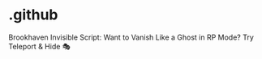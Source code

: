 # .github
Brookhaven Invisible Script: Want to Vanish Like a Ghost in RP Mode? Try Teleport &amp; Hide 🎭
